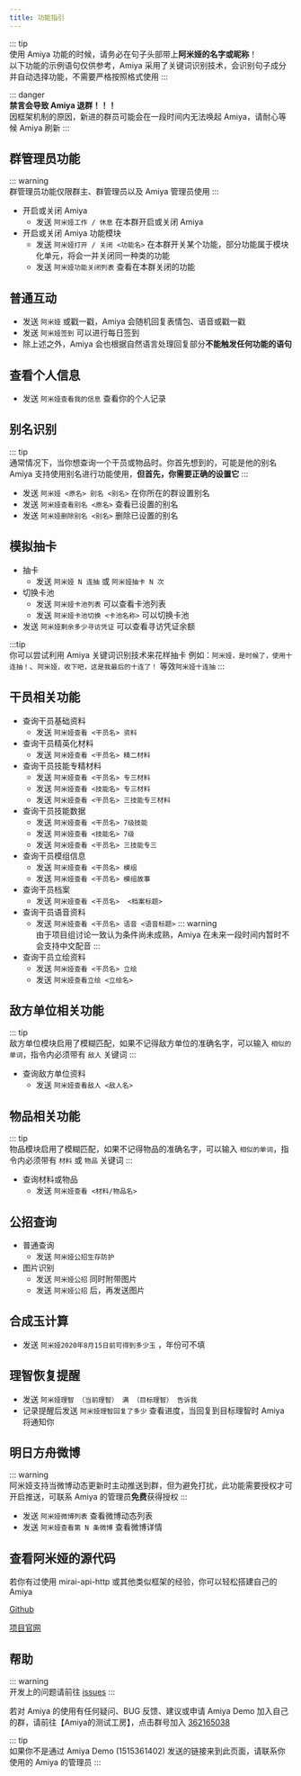 ```yaml
---
title: 功能指引
---
```


::: tip <br>
使用 Amiya 功能的时候，请务必在句子头部带上**阿米娅的名字或昵称**！<br>
以下功能的示例语句仅供参考，Amiya 采用了关键词识别技术，会识别句子成分并自动选择功能，不需要严格按照格式使用
:::

::: danger <br>
**禁言会导致 Amiya 退群！！！**<br>
因框架机制的原因，新进的群员可能会在一段时间内无法唤起 Amiya，请耐心等候 Amiya 刷新
:::

## 群管理员功能

::: warning <br>
群管理员功能仅限群主、群管理员以及 Amiya 管理员使用
:::

- 开启或关闭 Amiya
    - 发送 `阿米娅工作 / 休息` 在本群开启或关闭 Amiya
- 开启或关闭 Amiya 功能模块
    - 发送 `阿米娅打开 / 关闭 <功能名>` 在本群开关某个功能，部分功能属于模块化单元，将会一并关闭同一种类的功能
    - 发送 `阿米娅功能关闭列表` 查看在本群关闭的功能

## 普通互动

- 发送 `阿米娅` 或戳一戳，Amiya 会随机回复表情包、语音或戳一戳
- 发送 `阿米娅签到` 可以进行每日签到
- 除上述之外，Amiya 会也根据自然语言处理回复部分**不能触发任何功能的语句**

## 查看个人信息

- 发送 `阿米娅查看我的信息` 查看你的个人记录

## 别名识别

::: tip <br>
通常情况下，当你想查询一个干员或物品时。你首先想到的，可能是他的别名<br>
Amiya 支持使用别名进行功能使用，**但首先，你需要正确的设置它**
:::

- 发送 `阿米娅 <原名> 别名 <别名>` 在你所在的群设置别名
- 发送 `阿米娅查看别名 <原名>` 查看已设置的别名
- 发送 `阿米娅删除别名 <别名>` 删除已设置的别名

## 模拟抽卡

- 抽卡
    - 发送 `阿米娅 N 连抽` 或 `阿米娅抽卡 N 次`
- 切换卡池
    - 发送 `阿米娅卡池列表` 可以查看卡池列表
    - 发送 `阿米娅卡池切换 <卡池名称>` 可以切换卡池
- 发送 `阿米娅剩余多少寻访凭证` 可以查看寻访凭证余额

:::tip <br>
你可以尝试利用 Amiya 关键词识别技术来花样抽卡 例如：`阿米娅，是时候了，使用十连抽！`、`阿米娅，收下吧，这是我最后的十连了！`
等效`阿米娅十连抽`
:::

## 干员相关功能

- 查询干员基础资料
    - 发送 `阿米娅查看 <干员名> 资料`
- 查询干员精英化材料
    - 发送 `阿米娅查看 <干员名> 精二材料`
- 查询干员技能专精材料
    - 发送 `阿米娅查看 <干员名> 专三材料`
    - 发送 `阿米娅查看 <技能名> 专三材料`
    - 发送 `阿米娅查看 <干员名> 三技能专三材料`
- 查询干员技能数据
    - 发送 `阿米娅查看 <干员名> 7级技能`
    - 发送 `阿米娅查看 <技能名> 7级`
    - 发送 `阿米娅查看 <干员名> 三技能专三`
- 查询干员模组信息
    - 发送 `阿米娅查看 <干员名> 模组`
    - 发送 `阿米娅查看 <干员名> 模组故事`
- 查询干员档案
    - 发送 `阿米娅查看 <干员名>  <档案标题>`
- 查询干员语音资料
    - 发送 `阿米娅查看 <干员名> 语音 <语音标题>`
      ::: warning <br>
      由于项目组讨论一致认为条件尚未成熟，Amiya 在未来一段时间内暂时不会支持中文配音
      :::
- 查询干员立绘资料
    - 发送 `阿米娅查看 <干员名> 立绘`
    - 发送 `阿米娅查看立绘 <立绘名>`

## 敌方单位相关功能

::: tip <br>
敌方单位模块启用了模糊匹配，如果不记得敌方单位的准确名字，可以输入 `相似的单词`，指令内必须带有 `敌人` 关键词
:::

- 查询敌方单位资料
    - 发送 `阿米娅查看敌人 <敌人名>`

## 物品相关功能

::: tip <br>
物品模块启用了模糊匹配，如果不记得物品的准确名字，可以输入 `相似的单词`，指令内必须带有 `材料` 或 `物品` 关键词
:::

- 查询材料或物品
    - 发送 `阿米娅查看 <材料/物品名>`

## 公招查询

- 普通查询
    - 发送 `阿米娅公招生存防护`
- 图片识别
    - 发送 `阿米娅公招` 同时附带图片
    - 发送 `阿米娅公招` 后，再发送图片

## 合成玉计算

- 发送 `阿米娅2020年8月15日前可得到多少玉` ，年份可不填

## 理智恢复提醒

- 发送 `阿米娅理智 （当前理智） 满 （目标理智） 告诉我`
- 记录提醒后发送 `阿米娅理智回复了多少` 查看进度，当回复到目标理智时 Amiya 将通知你

## 明日方舟微博

::: warning <br>
阿米娅支持当微博动态更新时主动推送到群，但为避免打扰，此功能需要授权才可开启推送，可联系 Amiya 的管理员**免费**获得授权
:::

- 发送 `阿米娅微博列表` 查看微博动态列表
- 发送 `阿米娅查看第 N 条微博` 查看微博详情

## 查看阿米娅的源代码

若你有过使用 mirai-api-http 或其他类似框架的经验，你可以轻松搭建自己的 Amiya<br>

[Github](https://github.com/AmiyaBot/Amiya-Bot)

[项目官网](https://www.amiya.cn)

## 帮助

::: warning <br>
开发上的问题请前往 [issues](https://github.com/AmiyaBot/Amiya-Bot/issues)
:::

若对 Amiya 的使用有任何疑问、BUG 反馈、建议或申请 Amiya Demo
加入自己的群，请前往【Amiya的测试工房】，点击群号加入 [362165038](https://jq.qq.com/?_wv=1027&k=4HKMpUZL)

::: tip <br>
如果你不是通过 Amiya Demo (1515361402) 发送的链接来到此页面，请联系你使用的 Amiya 的管理员
:::
